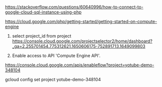 https://stackoverflow.com/questions/60640996/how-to-connect-to-google-cloud-sql-instance-using-php

https://cloud.google.com/php/getting-started/getting-started-on-compute-engine


1. select project_id from project
https://console.cloud.google.com/projectselector2/home/dashboard?_ga=2.255701454.775312621.1650606175-752891713.1649099803

2. Enable access to API  'Compute Engine API'.

https://console.cloud.google.com/apis/enableflow?project=yotube-demo-348104

gcloud config set project yotube-demo-348104